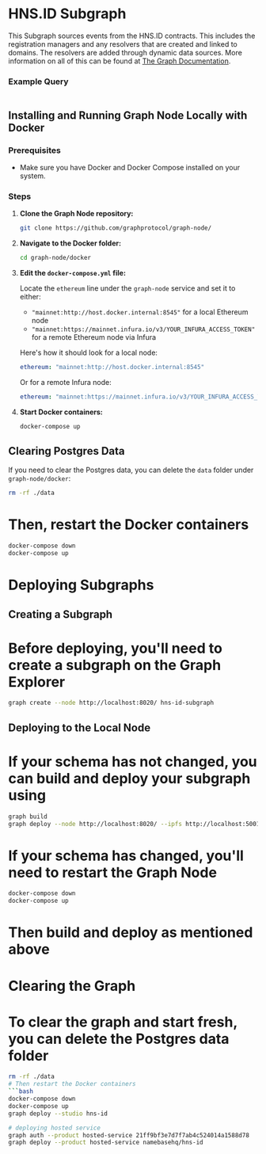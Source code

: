 # HNS.ID Subgraph

This Subgraph sources events from the HNS.ID contracts. This includes the registration managers and any resolvers that are created and linked to domains. The resolvers are added through dynamic data sources. More information on all of this can be found at [The Graph Documentation](https://thegraph.com/docs/developer/quick-start/).

### Example Query

```

```


## Installing and Running Graph Node Locally with Docker

### Prerequisites
- Make sure you have Docker and Docker Compose installed on your system.

### Steps

1. **Clone the Graph Node repository:**
    ```bash
    git clone https://github.com/graphprotocol/graph-node/
    ```

2. **Navigate to the Docker folder:**
    ```bash
    cd graph-node/docker
    ```

3. **Edit the `docker-compose.yml` file:**

    Locate the `ethereum` line under the `graph-node` service and set it to either:
    - `"mainnet:http://host.docker.internal:8545"` for a local Ethereum node
    - `"mainnet:https://mainnet.infura.io/v3/YOUR_INFURA_ACCESS_TOKEN"` for a remote Ethereum node via Infura

    Here's how it should look for a local node:
    ```yaml
    ethereum: "mainnet:http://host.docker.internal:8545"
    ```
    Or for a remote Infura node:
    ```yaml
    ethereum: "mainnet:https://mainnet.infura.io/v3/YOUR_INFURA_ACCESS_TOKEN"
    ```

4. **Start Docker containers:**
    ```bash
    docker-compose up
    ```

## Clearing Postgres Data

If you need to clear the Postgres data, you can delete the `data` folder under `graph-node/docker`:
```bash
rm -rf ./data
```
# Then, restart the Docker containers
```bash
docker-compose down
docker-compose up
```
# Deploying Subgraphs

## Creating a Subgraph
# Before deploying, you'll need to create a subgraph on the Graph Explorer
```bash
graph create --node http://localhost:8020/ hns-id-subgraph         
```
## Deploying to the Local Node
# If your schema has not changed, you can build and deploy your subgraph using
```bash
graph build
graph deploy --node http://localhost:8020/ --ipfs http://localhost:5001/ hns-id-subgraph
```
# If your schema has changed, you'll need to restart the Graph Node
```bash
docker-compose down
docker-compose up
```
# Then build and deploy as mentioned above

# Clearing the Graph
# To clear the graph and start fresh, you can delete the Postgres data folder
```bash
rm -rf ./data
# Then restart the Docker containers
```bash
docker-compose down
docker-compose up
graph deploy --studio hns-id

# deploying hosted service
graph auth --product hosted-service 21ff9bf3e7d7f7ab4c524014a1588d78
graph deploy --product hosted-service namebasehq/hns-id
```
